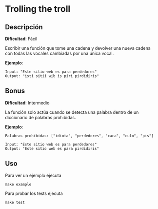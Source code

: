 # Trolling the troll

## Descripción

**Dificultad**: Fácil

Escribir una función que tome una cadena y devolver una nueva cadena con todas las vocales cambiadas por una única vocal.

**Ejemplo**:

```plaintext
Input: "Este sitio web es para perdedores"
Output: "isti sitii wib is piri pirdidiris"
```

## Bonus

**Dificultad**: Intermedio

La función solo actúa cuando se detecta una palabra dentro de un diccionario de palabras prohibidas.

**Ejemplo**:

```plaintext
Palabras prohibidas: ["idiota", "perdedores", "caca", "culo", "pis"]

Input: "Este sitio web es para perdedores"
Output: "Este sitio web es para pirdidiris"
```

## Uso

Para ver un ejemplo ejecuta
```shell
make example
```

Para probar los tests ejecuta
```shell
make test
```
